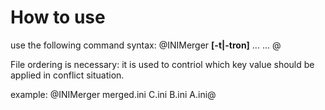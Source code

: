 # How to use

use the following command syntax:
@INIMerger **[-t|-tron]** <Output file name> <INI file with less merge prority> ... <Another INI file> ... <INI file with greatest merge priority>@

File ordering is necessary: it is used to contriol which key value should be applied in conflict situation.

example:
@INIMerger merged.ini C.ini B.ini A.ini@